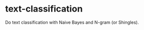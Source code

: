 text-classification
==================
Do text classification with Naive Bayes and N-gram (or Shingles).
